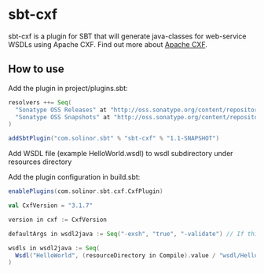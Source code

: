 sbt-cxf
=======

sbt-cxf is a plugin for SBT that will generate java-classes for web-service WSDLs using Apache CXF. Find out more about [Apache CXF](http://cxf.apache.org/).

## How to use

Add the plugin in project/plugins.sbt:
```scala
resolvers ++= Seq(
  "Sonatype OSS Releases" at "http://oss.sonatype.org/content/repositories/releases/",
  "Sonatype OSS Snapshots" at "http://oss.sonatype.org/content/repositories/snapshots/"
)

addSbtPlugin("com.solinor.sbt" % "sbt-cxf" % "1.1-SNAPSHOT")
```

Add WSDL file (example HelloWorld.wsdl) to wsdl subdirectory under resources directory

Add the plugin configuration in build.sbt:
```scala
enablePlugins(com.solinor.sbt.cxf.CxfPlugin)

val CxfVersion = "3.1.7"

version in cxf := CxfVersion

defaultArgs in wsdl2java := Seq("-exsh", "true", "-validate") // If this is acceptable, this can be omitted

wsdls in wsdl2java := Seq(
  Wsdl("HelloWorld", (resourceDirectory in Compile).value / "wsdl/HelloWorld.wsdl", Nil)
)
```
